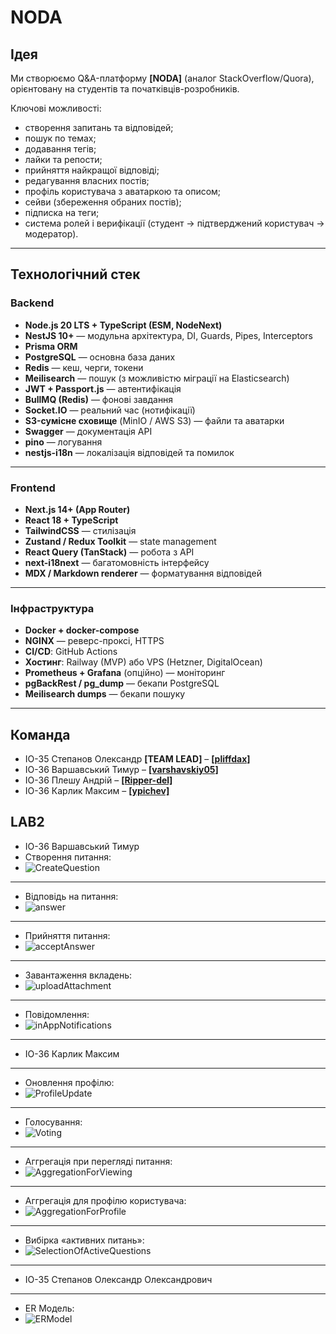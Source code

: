 # NODA

## Ідея

Ми створюємо Q&A-платформу **[NODA]** (аналог StackOverflow/Quora), орієнтовану на студентів та початківців-розробників.

Ключові можливості:

- створення запитань та відповідей;
- пошук по темах;
- додавання тегів;
- лайки та репости;
- прийняття найкращої відповіді;
- редагування власних постів;
- профіль користувача з аватаркою та описом;
- сейви (збереження обраних постів);
- підписка на теги;
- система ролей і верифікації (студент → підтверджений користувач → модератор).

---

## Технологічний стек

### Backend

- **Node.js 20 LTS + TypeScript (ESM, NodeNext)**
- **NestJS 10+** — модульна архітектура, DI, Guards, Pipes, Interceptors
- **Prisma ORM**
- **PostgreSQL** — основна база даних
- **Redis** — кеш, черги, токени
- **Meilisearch** — пошук (з можливістю міграції на Elasticsearch)
- **JWT + Passport.js** — автентифікація
- **BullMQ (Redis)** — фонові завдання
- **Socket.IO** — реальний час (нотифікації)
- **S3-сумісне сховище** (MinIO / AWS S3) — файли та аватарки
- **Swagger** — документація API
- **pino** — логування
- **nestjs-i18n** — локалізація відповідей та помилок

---

### Frontend

- **Next.js 14+ (App Router)**
- **React 18 + TypeScript**
- **TailwindCSS** — стилізація
- **Zustand / Redux Toolkit** — state management
- **React Query (TanStack)** — робота з API
- **next-i18next** — багатомовність інтерфейсу
- **MDX / Markdown renderer** — форматування відповідей

---

### Інфраструктура

- **Docker + docker-compose**
- **NGINX** — реверс-проксі, HTTPS
- **CI/CD**: GitHub Actions
- **Хостинг**: Railway (MVP) або VPS (Hetzner, DigitalOcean)
- **Prometheus + Grafana** (опційно) — моніторинг
- **pgBackRest / pg_dump** — бекапи PostgreSQL
- **Meilisearch dumps** — бекапи пошуку

---

## Команда

- ІО-35 Степанов Олександр **[TEAM LEAD]** – [**[pliffdax]**](https://github.com/pliffdax)
- ІО-36 Варшавський Тимур – [**[varshavskiy05]**](https://github.com/varshavskiy05)
- ІО-36 Плешу Андрій – [**[Ripper-del]**](https://github.com/Ripper-del)
- ІО-36 Карлик Максим – [**[ypichev]**](https://github.com/ypichev)

## LAB2

- ІО-36 Варшавський Тимур
- Створення питання:
- ![CreateQuestion](assets/CreateQuestion.jpg)

---

- Відповідь на питання:
- ![answer](assets/answear.jpg)

---

- Прийняття питання:
- ![acceptAnswer](assets/accpetAnswear.jpg)

---

- Завантаження вкладень:
- ![uploadAttachment](assets/uploadAttachment.jpg)

---

- Повідомлення:
- ![inAppNotifications](assets/uploadAttachment.jpg)

---

- ІО-36 Карлик Максим

---

- Оновлення профілю:
- ![ProfileUpdate](assets/profile_update.jpg)

---

- Голосування:
- ![Voting](assets/voting.jpg)

---

- Аггрегація при перегляді питання:
- ![AggregationForViewing](assets/aggregation_for_viewing.jpg)

---

- Аггрегація для профілю користувача:
- ![AggregationForProfile](assets/aggregation_for_profile.jpg)

---

- Вибірка «активних питань»:
- ![SelectionOfActiveQuestions](assets/selection.jpg)

---

- ІО-35 Степанов Олександр Олександрович

---

- ER Модель:
- ![ERModel](assets/ER.jpg)
